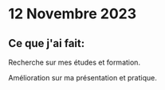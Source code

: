 # 12 Novembre 2023

## Ce que j'ai fait:

Recherche sur mes études et formation.

Amélioration sur ma présentation et pratique.